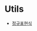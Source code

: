 # Utils

* [정규표현식](https://regexr.com/?fbclid=IwAR08OUqd1SDExWfeAaeW9nPVLs-GVbZL9fzzksqblH8-ddcaldhe8K7J7Aw)
